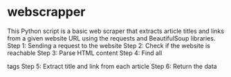 # webscrapper
This Python script is a basic web scraper that extracts article titles and links from a given website URL using the requests and BeautifulSoup libraries.
Step 1: Sending a request to the website
Step 2: Check if the website is reachable
Step 3: Parse HTML content
Step 4: Find all <article> tags
Step 5: Extract title and link from each article
Step 6: Return the data
